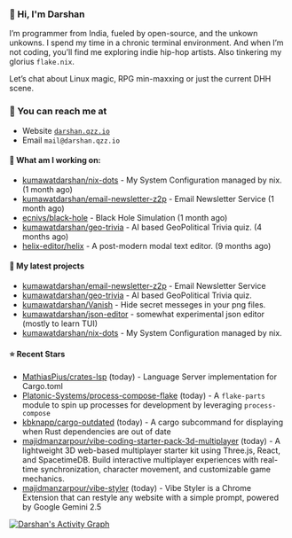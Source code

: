 ### 👋 Hi, I'm Darshan
I’m programmer from India, fueled by open-source, and the unkown unkowns. I spend my time in a chronic terminal environment. And when I’m not coding, you’ll find me exploring indie hip-hop artists. Also tinkering my glorius ```flake.nix```.

Let’s chat about Linux magic, RPG min-maxxing or just the current DHH scene.

### 📧 You can reach me at

* Website [`darshan.qzz.io`](https://darshan.qzz.io)
* Email `mail@darshan.qzz.io`

#### 👷 What am I working on:


- [kumawatdarshan/nix-dots](https://github.com/kumawatdarshan/nix-dots) - My System Configuration managed by nix. (1 month ago)
- [kumawatdarshan/email-newsletter-z2p](https://github.com/kumawatdarshan/email-newsletter-z2p) - Email Newsletter Service (1 month ago)
- [ecnivs/black-hole](https://github.com/ecnivs/black-hole) - Black Hole Simulation (1 month ago)
- [kumawatdarshan/geo-trivia](https://github.com/kumawatdarshan/geo-trivia) - AI based GeoPolitical Trivia quiz.  (4 months ago)
- [helix-editor/helix](https://github.com/helix-editor/helix) - A post-modern modal text editor. (9 months ago)

#### 🌱 My latest projects

- [kumawatdarshan/email-newsletter-z2p](https://github.com/kumawatdarshan/email-newsletter-z2p) - Email Newsletter Service
- [kumawatdarshan/geo-trivia](https://github.com/kumawatdarshan/geo-trivia) - AI based GeoPolitical Trivia quiz. 
- [kumawatdarshan/Vanish](https://github.com/kumawatdarshan/Vanish) - Hide secret messeges in your png files. 
- [kumawatdarshan/json-editor](https://github.com/kumawatdarshan/json-editor) - somewhat experimental json editor (mostly to learn TUI)
- [kumawatdarshan/nix-dots](https://github.com/kumawatdarshan/nix-dots) - My System Configuration managed by nix.

#### ⭐ Recent Stars

- [MathiasPius/crates-lsp](https://github.com/MathiasPius/crates-lsp) (today) - Language Server implementation for Cargo.toml
- [Platonic-Systems/process-compose-flake](https://github.com/Platonic-Systems/process-compose-flake) (today) - A `flake-parts` module to spin up processes for development by leveraging `process-compose`
- [kbknapp/cargo-outdated](https://github.com/kbknapp/cargo-outdated) (today) - A cargo subcommand for displaying when Rust dependencies are out of date
- [majidmanzarpour/vibe-coding-starter-pack-3d-multiplayer](https://github.com/majidmanzarpour/vibe-coding-starter-pack-3d-multiplayer) (today) - A lightweight 3D web-based multiplayer starter kit using Three.js, React, and SpacetimeDB. Build interactive multiplayer experiences with real-time synchronization, character movement, and customizable game mechanics.
- [majidmanzarpour/vibe-styler](https://github.com/majidmanzarpour/vibe-styler) (today) - Vibe Styler is a Chrome Extension that can restyle any website with a simple prompt, powered by Google Gemini 2.5

<div>
    <a href="#"><img alt="Darshan's Activity Graph" src="https://github-readme-activity-graph.vercel.app/graph?username=kumawatdarshan&custom_title=Darshan%27s%20Contribution%20Graph&bg_color=0D1117&color=FFFFFF&line=2c83f8&point=FFFFFF&hide_border=true" /></a>
<div> 
